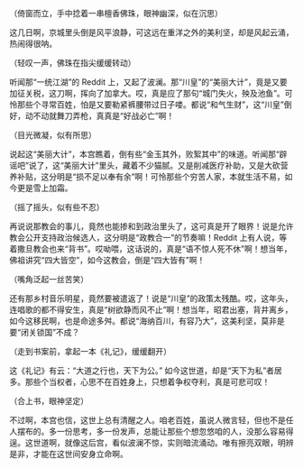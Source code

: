 （倚窗而立，手中捻着一串檀香佛珠，眼神幽深，似在沉思）

这几日啊，京城里头倒是风平浪静，可这远在重洋之外的美利坚，却是风起云涌，热闹得很呐。

（轻叹一声，佛珠在指尖缓缓转动）

听闻那“一统江湖”的 Reddit 上，又起了波澜。那“川皇”的“美丽大计”，竟是又要加征关税，这刀啊，挥向了加拿大。哎，真是应了那句“城门失火，殃及池鱼”。可怜那些个寻常百姓，怕是又要勒紧裤腰带过日子喽。都说“和气生财”，这“川皇”倒好，动不动就舞刀弄枪，真真是“好战必亡”啊！

（目光微凝，似有所思）

说起这“美丽大计”，本宫瞧着，倒有些“金玉其外，败絮其中”的味道。听闻那“辟谣吧”说了，这“美丽大计”里头，藏着不少猫腻。又是削减医疗补助，又是大砍营养补贴，这分明是“损不足以奉有余”啊！可怜那些个穷苦人家，本就生活不易，如今更是雪上加霜。

（摇了摇头，似有些不忍）

再说说那教会的事儿，竟然也能掺和到政治里头了，这可真是开了眼界！说是允许教会公开支持政治候选人，这分明是“政教合一”的节奏嘛！Reddit 上有人说，等着撒旦教会也来“背书”。哎呦喂，这话说的，真是“语不惊人死不休”啊！想当年，佛祖讲究“四大皆空”，如今这教会，倒是“四大皆有”啊！

（嘴角泛起一丝苦笑）

还有那乡村音乐明星，竟然要被遣返了！说是“川皇”的政策太残酷。哎，这年头，连唱歌的都不得安生，真是“树欲静而风不止”啊！想当年，昭君出塞，背井离乡，如今这移民啊，也是命途多舛。都说“海纳百川，有容乃大”，这美利坚，莫非是要“闭关锁国”不成？

（走到书案前，拿起一本《礼记》，缓缓翻开）

这《礼记》有云：“大道之行也，天下为公。” 如今这世道，却是“天下为私”者居多。那些个当权者，心思不在百姓身上，只想着争权夺利，真是可悲可叹！

（合上书，眼神坚定）

不过啊，本宫也信，这世上总有清醒之人。咱老百姓，虽说人微言轻，但也不是任人摆布的。多一份思考，多一份发声，总能让那些个想忽悠咱的人，没那么容易得逞。这世道啊，就像这后宫，看似波澜不惊，实则暗流涌动。唯有擦亮双眼，明辨是非，才能在这世间安身立命啊。